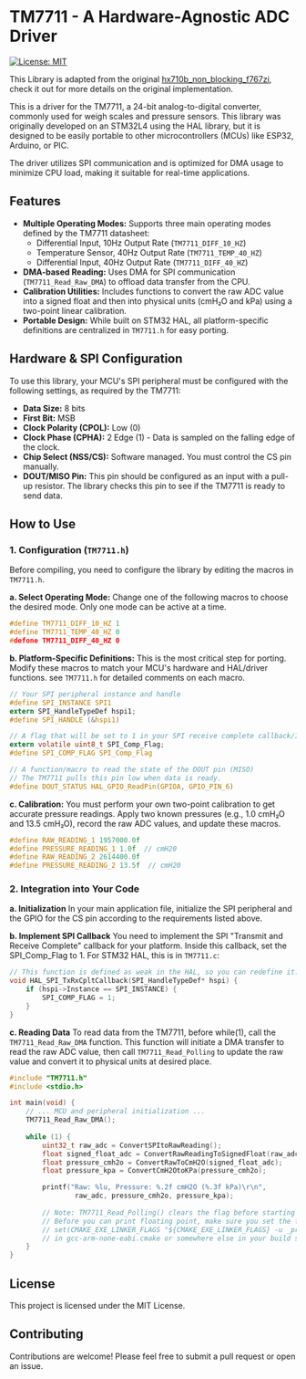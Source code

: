 # TM7711 - A Hardware-Agnostic ADC Driver

[![License: MIT](https://img.shields.io/badge/License-MIT-yellow.svg)](https://opensource.org/licenses/MIT)

This Library is adapted from the
original [hx710b_non_blocking_f767zi](https://github.com/ufnalski/hx710b_non_blocking_f767zi.git),
check it out for more details on the original implementation.

This is a driver for the TM7711, a 24-bit analog-to-digital converter, commonly used for weigh scales and pressure
sensors. This library was originally developed on an STM32L4 using the HAL library, but it is designed to be easily
portable to other microcontrollers (MCUs) like ESP32, Arduino, or PIC.

The driver utilizes SPI communication and is optimized for DMA usage to minimize CPU load, making it suitable for
real-time applications.

## Features

* **Multiple Operating Modes:** Supports three main operating modes defined by the TM7711 datasheet:
    * Differential Input, 10Hz Output Rate (`TM7711_DIFF_10_HZ`)
    * Temperature Sensor, 40Hz Output Rate (`TM7711_TEMP_40_HZ`)
    * Differential Input, 40Hz Output Rate (`TM7711_DIFF_40_HZ`)
* **DMA-based Reading:** Uses DMA for SPI communication (`TM7711_Read_Raw_DMA`) to offload data transfer from the CPU.
* **Calibration Utilities:** Includes functions to convert the raw ADC value into a signed float and then into physical
  units (cmH₂O and kPa) using a two-point linear calibration.
* **Portable Design:** While built on STM32 HAL, all platform-specific definitions are centralized in `TM7711.h` for
  easy porting.

## Hardware & SPI Configuration

To use this library, your MCU's SPI peripheral must be configured with the following settings, as required by the
TM7711:

* **Data Size:** 8 bits
* **First Bit:** MSB
* **Clock Polarity (CPOL):** Low (0)
* **Clock Phase (CPHA):** 2 Edge (1) - Data is sampled on the falling edge of the clock.
* **Chip Select (NSS/CS):** Software managed. You must control the CS pin manually.
* **DOUT/MISO Pin:** This pin should be configured as an input with a pull-up resistor. The library checks this pin to
  see if the TM7711 is ready to send data.

## How to Use

### 1. Configuration (`TM7711.h`)

Before compiling, you need to configure the library by editing the macros in `TM7711.h`.

**a. Select Operating Mode:**
Change one of the following macros to choose the desired mode. Only one mode can be active at a time.

```c
#define TM7711_DIFF_10_HZ 1 
#define TM7711_TEMP_40_HZ 0
#defone TM7711_DIFF_40_HZ 0
```

**b. Platform-Specific Definitions:**
This is the most critical step for porting.
Modify these macros to match your MCU's hardware and HAL/driver functions.
see `TM7711.h` for detailed comments on each macro.

```c
// Your SPI peripheral instance and handle
#define SPI_INSTANCE SPI1
extern SPI_HandleTypeDef hspi1;
#define SPI_HANDLE (&hspi1)

// A flag that will be set to 1 in your SPI receive complete callback/ISR
extern volatile uint8_t SPI_Comp_Flag;
#define SPI_COMP_FLAG SPI_Comp_Flag

// A function/macro to read the state of the DOUT pin (MISO)
// The TM7711 pulls this pin low when data is ready.
#define DOUT_STATUS HAL_GPIO_ReadPin(GPIOA, GPIO_PIN_6)
```

**c. Calibration:**
You must perform your own two-point calibration to get accurate pressure readings. Apply two known pressures
(e.g., 1.0 cmH₂O and 13.5 cmH₂O), record the raw ADC values, and update these macros.

```c
#define RAW_READING_1 1957000.0f
#define PRESSURE_READING_1 1.0f  // cmH20
#define RAW_READING_2 2614400.0f
#define PRESSURE_READING_2 13.5f  // cmH20
```

### 2. Integration into Your Code

**a. Initialization**
In your main application file, initialize the SPI peripheral and the GPIO for the CS pin according to the requirements
listed above.

**b. Implement SPI Callback**
You need to implement the SPI "Transmit and Receive Complete" callback for your platform. Inside this callback, set the
SPI_Comp_Flag to 1. For STM32 HAL, this is in `TM7711.c`:

```c
// This function is defined as weak in the HAL, so you can redefine it.
void HAL_SPI_TxRxCpltCallback(SPI_HandleTypeDef* hspi) {
    if (hspi->Instance == SPI_INSTANCE) {
        SPI_COMP_FLAG = 1;
    }
}
```

**c. Reading Data**
To read data from the TM7711, before while(1), call the `TM7711_Read_Raw_DMA` function. This function will initiate a
DMA transfer to read the raw ADC value, then call `TM7711_Read_Polling` to update the raw value and convert it to
physical units at desired place.

```c
#include "TM7711.h"
#include <stdio.h>

int main(void) {
    // ... MCU and peripheral initialization ...
    TM7711_Read_Raw_DMA();
    
    while (1) {
        uint32_t raw_adc = ConvertSPItoRawReading();
        float signed_float_adc = ConvertRawReadingToSignedFloat(raw_adc);
        float pressure_cmh2o = ConvertRawToCmH2O(signed_float_adc);
        float pressure_kpa = ConvertCmH2OtoKPa(pressure_cmh2o);

        printf("Raw: %lu, Pressure: %.2f cmH2O (%.3f kPa)\r\n",
                raw_adc, pressure_cmh2o, pressure_kpa);
            
        // Note: TM7711_Read_Polling() clears the flag before starting a new transfer.
        // Before you can print floating point, make sure you set the flag in the cmake file like
        // set(CMAKE_EXE_LINKER_FLAGS "${CMAKE_EXE_LINKER_FLAGS} -u _printf_float")
        // in gcc-arm-none-eabi.cmake or somewhere else in your build system.
    }
}
```

## License

This project is licensed under the MIT License.

## Contributing

Contributions are welcome! Please feel free to submit a pull request or open an issue.